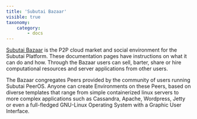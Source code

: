 ```yaml
---
title: 'Subutai Bazaar'
visible: true
taxonomy:
    category:
        - docs
---
```


[Subutai Bazaar](https://bazaar.subutai.io) is the P2P cloud market and social environment for the Subutai Platform. These documentation pages have instructions on what it can do and how. Through the Bazaar users can sell, barter, share or hire computational resources and server applications from other users.

The Bazaar congregates Peers provided by the community of users running Subutai PeerOS. Anyone can create Environments on these Peers, based on diverse templates that range from simple containerized linux servers to more complex applications such as Cassandra, Apache, Wordpress, Jetty or even a full-fledged GNU-Linux Operating System with a Graphic User Interface.